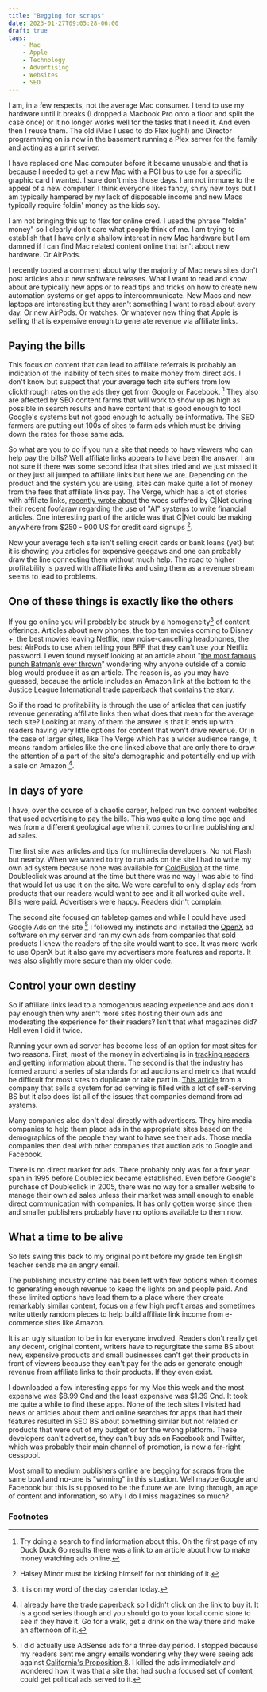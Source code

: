 ```yaml
---
title: "Begging for scraps"
date: 2023-01-27T09:05:28-06:00
draft: true
tags:
    - Mac
    - Apple
    - Technology
    - Advertising
    - Websites
    - SEO
---
```


I am, in a few respects, not the average Mac consumer. I tend to use my hardware until it breaks (I dropped a Macbook Pro onto a floor and split the case once) or it no longer works well for the tasks that I need it. And even then I reuse them. The old iMac I used to do Flex (ugh!) and Director programming on is now in the basement running a Plex server for the family and acting as a print server. 

I have replaced one Mac computer before it became unusable and that is because I needed to get a new Mac with a PCI bus to use for a specific graphic card I wanted. I sure don't miss those days. I am not immune to the appeal of a new computer. I think everyone likes fancy, shiny new toys but I am typically hampered by my lack of disposable income and new Macs typically require foldin' money as the kids say. 

I am not bringing this up to flex for online cred. I used the phrase "foldin' money" so I clearly don't care what people think of me. I am trying to establish that I have only a shallow interest in new Mac hardware but I am damned if I can find Mac related content online that isn't about new hardware. Or AirPods. 

I recently tooted a comment about why the majority of Mac news sites don't post articles about new software releases. What I want to read and know about are typically new apps or to read tips and tricks on how to create new automation systems or get apps to intercommunicate. New Macs and new laptops are interesting but they aren't something I want to read about every day. Or new AirPods. Or watches. Or whatever new thing that Apple is selling that is expensive enough to generate revenue via affiliate links.

## Paying the bills

This focus on content that can lead to affiliate referrals is probably an indication of the inability of tech sites to make money from direct ads. I don't know but suspect that your average tech site suffers from low clickthrough rates on the ads they get from Google or Facebook. [^1] They also are affected by SEO content farms that will work to show up as high as possible in search results and have content that is good enough to fool Google's systems but not good enough to actually be informative. The SEO farmers are putting out 100s of sites to farm ads which must be driving down the rates for those same ads. 

So what are you to do if you run a site that needs to have viewers who can help pay the bills? Well affiliate links appears to have been the answer. I am not sure if there was some second idea that sites tried and we just missed it or they just all jumped to affiliate links but here we are. Depending on the product and the system you are using, sites can make quite a lot of money from the fees that affiliate links pay. The Verge, which has a lot of stories with affiliate links, [recently wrote about](https://www.theverge.com/2023/1/19/23562966/cnet-ai-written-stories-red-ventures-seo-marketing) the woes suffered by C|Net during their recent foofaraw regarding the use of "AI" systems to write financial articles. One interesting part of the article was that C|Net could be making anywhere from $250 - 900 US for credit card signups [^2]. 

Now your average tech site isn't selling credit cards or bank loans (yet) but it is showing you articles for expensive geegaws and one can probably draw the line connecting them without much help. The road to higher profitability  is paved with affiliate links and using them as a revenue stream seems to lead to problems.

## One of these things is exactly like the others

If you go online you will probably be struck by a homogeneity[^3] of content offerings. Articles about new phones, the top ten movies coming to Disney +, the best movies leaving Netflix, new noise-cancelling headphones, the best AirPods to use when telling your BFF that they can't use your Netflix password. I even found myself looking at an article about "[the most famous punch Batman’s ever thrown](https://www.polygon.com/23569816/batman-best-punch)" wondering why anyone outside of a comic blog would produce it as an article. The reason is, as you may have guessed, because the article includes an Amazon link at the bottom to the Justice League International trade paperback that contains the story. 

So if the road to profitability is through the use of articles that can justify revenue generating affiliate links then what does that mean for the average tech site? Looking at many of them the answer is that it ends up with readers having very little options for content that won't drive revenue. Or in the case of larger sites, like The Verge which has a wider audience range, it means random articles like the one linked above that are only there to draw the attention of a part of the site's demographic and potentially end up with a sale on Amazon [^4].

## In days of yore

I have, over the course of a chaotic career, helped run two content websites that used advertising to pay the bills. This was quite a long time ago and was from a different geological age when it comes to online publishing and ad sales.

The first site was articles and tips for multimedia developers. No not Flash but nearby. When we wanted to try to run ads on the site I had to write my own ad system because none was available for [ColdFusion](https://en.wikipedia.org/wiki/Adobe_ColdFusion) at the time. Doubleclick was around at the time but there was no way I was able to find that would let us use it on the site. We were careful to only display ads from products that our readers would want to see and it all worked quite well. Bills were paid. Advertisers were happy. Readers didn't complain.

The second site focused on tabletop games and while I could have used Google Ads on the site [^5] I followed my instincts and installed the [OpenX](https://en.wikipedia.org/wiki/OpenX_(company)) ad software on my server and ran my own ads from companies that sold products I knew the readers of the site would want to see. It was more work to use OpenX but it also gave my advertisers more features and reports. It was also slightly more secure than my older code.

## Control your own destiny

So if affiliate links lead to a homogenous reading experience and ads don't pay enough then why aren't more sites hosting their own ads and moderating the experience for their readers? Isn't that what magazines did? Hell even I did it twice. 

Running your own ad server has become less of an option for most sites for two reasons. First, most of the money in advertising is in [tracking readers and getting information about them](https://news.ycombinator.com/item?id=10221859). The second is that the industry has formed around a series of standards for ad auctions and metrics that would be difficult for most sites to duplicate or take part in. [This article](https://www.kevel.com/blog/build-ad-server-hidden-costs) from a company that sells a system for ad serving is filled with a lot of self-serving BS but it also does list all of the issues that companies demand from ad systems.

Many companies also don't deal directly with advertisers. They hire media companies to help them place ads in the appropriate sites based on the demographics of the people they want to have see their ads. Those media companies then deal with other companies that auction ads to Google and Facebook. 

There is no direct market for ads. There probably only was for a four year span in 1995 before Doubleclick became established. Even before Google's purchase of Doubleclick in 2005, there was no way for a smaller website to manage their own ad sales unless their market was small enough to enable direct communication with companies. It has only gotten worse since then and smaller publishers probably have no options available to them now.

## What a time to be alive

So lets swing this back to my original point before my grade ten English teacher sends me an angry email.

The publishing industry online has been left with few options when it comes to generating enough revenue to keep the lights on and people paid. And these limited options have lead them to a place where they create remarkably similar content, focus on a few high profit areas and sometimes write utterly random pieces to help build affiliate link income from e-commerce sites like Amazon.

It is an ugly situation to be in for everyone involved. Readers don't really get any decent, original content, writers have to regurgitate the same BS about new, expensive products and small businesses can't get their products in front of viewers because they can't pay for the ads or generate enough revenue from affiliate links to their products. If they even exist.

I downloaded a few interesting apps for my Mac this week and the most expensive was $8.99 Cnd and the least expensive was $1.39 Cnd. It took me quite a while to find these apps. None of the tech sites I visited had news or articles about them and online searches for apps that had their features resulted in SEO BS about something similar but not related or products that were out of my budget or for the wrong platform. These developers can't advertise, they can't buy ads on Facebook and Twitter, which was probably their main channel of promotion, is now a far-right cesspool. 

Most small to medium publishers online are begging for scraps from the same bowl and no-one is "winning" in this situation.  Well maybe Google and Facebook but this is supposed to be the future we are living through, an age of content and information, so why I do I miss magazines so much? 

### Footnotes

[^1]: Try doing a search to find information about this. On the first page of my Duck Duck Go results there was a link to an article about how to make money watching ads online. 

[^2]: Halsey Minor must be kicking himself for not thinking of it. 

[^3]: It is on my word of the day calendar today. 

[^4]: I already have the trade paperback so I didn't click on the link to buy it. It is a good series though and you should go to your local comic store to see if they have it. Go for a walk, get a drink on the way there and make an afternoon of it. 

[^5]: I did actually use AdSense ads for a three day period. I stopped because my readers sent me angry emails wondering why they were seeing ads against [California's Proposition 8](https://en.wikipedia.org/wiki/2008_California_Proposition_8). I killed the ads immediately and wondered how it was that a site that had such a focused set of content could get political ads served to it. 






